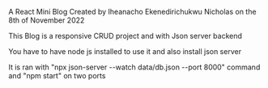 A React Mini Blog Created by Iheanacho Ekenedirichukwu Nicholas on the 8th of November 2022

This Blog is a responsive CRUD project and with Json server backend

You have to have node js installed to use it and also install json server

It is ran with "npx json-server --watch data/db.json --port 8000" command and "npm start" on two ports
